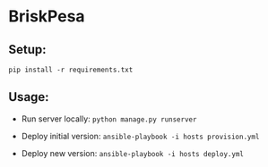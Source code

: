BriskPesa
====================================

Setup:
------

`pip install -r requirements.txt`

Usage:
------

- Run server locally: `python manage.py runserver`

- Deploy initial version: `ansible-playbook -i hosts provision.yml`

- Deploy new version: `ansible-playbook -i hosts deploy.yml`